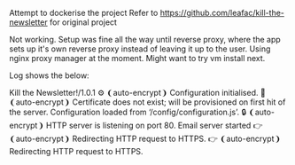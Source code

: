 Attempt to dockerise the project
Refer to https://github.com/leafac/kill-the-newsletter for original project

Not working. Setup was fine all the way until reverse proxy, where the app sets up it's own reverse proxy instead of leaving it up to the user. 
Using nginx proxy manager at the moment. 
Might want to try vm install next. 


Log shows the below:


Kill the Newsletter!/1.0.1
   ⚙️    ❨auto-encrypt❩ Configuration initialised.
   📃    ❨auto-encrypt❩ Certificate does not exist; will be provisioned on first hit of the server.
Configuration loaded from ‘/config/configuration.js’.
   🔒    ❨auto-encrypt❩ HTTP server is listening on port 80.
Email server started
   👉    ❨auto-encrypt❩ Redirecting HTTP request to HTTPS.
   👉    ❨auto-encrypt❩ Redirecting HTTP request to HTTPS.
